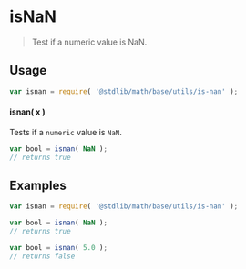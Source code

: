 isNaN
===

> Test if a numeric value is NaN.


<section class="usage">

## Usage

``` javascript
var isnan = require( '@stdlib/math/base/utils/is-nan' );
```

#### isnan( x )

Tests if a `numeric` value is `NaN`.

``` javascript
var bool = isnan( NaN );
// returns true
```

<!-- </usage> -->


<section class="examples">

## Examples

``` javascript
var isnan = require( '@stdlib/math/base/utils/is-nan' );

var bool = isnan( NaN );
// returns true

var bool = isnan( 5.0 );
// returns false
```

<!-- </examples> -->


<section class="links">

<!-- </links> -->
